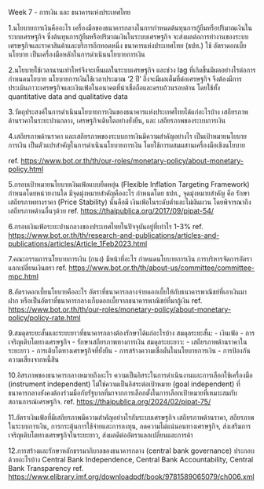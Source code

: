 Week 7 - การเงิน และ ธนาคารแห่งประเทศไทย

1.นโยบายการเงินคืออะไร
	เครื่องมือของธนาคารกลางในการกำหนดต้นทุนการกู้ยืมหรือปริมาณเงินในระบบเศรษฐกิจ ซึ่งต้นทุนการกู้ยืมหรือปริมาณเงินในระบบเศรษฐกิจ จะส่งผลต่อการทำงานของระบบเศรษฐกิจและราคาสินค้าและบริการอีกทอดหนึ่ง ธนาคารแห่งประเทศไทย (ธปท.) ใช้ อัตราดอกเบี้ยนโยบาย เป็นเครื่องมือหลักในการดำเนินนโยบายการเงิน

2.นโยบายใช้เวลานานเท่าไหร่จึงจะเห็นผลในระบบเศรษฐกิจ และช่วง lag  ที่เกิดขึ้นมีผลอย่างไรต่อการกำหนดนโยบาย
	นโยบายการเงินใช้เวลาประมาณ ‘2 ปี’ ถึงจะมีผลเต็มที่ต่อเศรษฐกิจ จึงต้องมีการประเมินภาวะเศรษฐกิจและเงินเฟ้อในอนาคตที่น่าเชื่อถือและครบถ้วนรอบด้าน โดยใช้ทั้ง quantitative data and qualitative data

3.วัตถุประสงค์ในการดำเนินนโยบายการเงินของธนาคารแห่งประเทศไทยได้แก่อะไรบ้าง
	เสถียรภาพด้านราคาในระยะปานกลาง, เศรษฐกิจเติบโตอย่างยั่งยืน, และ เสถียรภาพของระบบการเงิน

4.เสถียรภาพด้านราคา และเสถียรภาพของระบบการเงินมีความสำคัญอย่างไร
	เป็นเป้าหมายนโยบายการเงิน เป็นตัวแปรสำคัญในการดำเนินนโยบายการเงิน โดยใช้การผสมผสานเครื่องมือเชิงนโยบาย

ref. https://www.bot.or.th/th/our-roles/monetary-policy/about-monetary-policy.html

5.กรอบเป้าหมายนโยบายเงินเฟ้อแบบยืดหยุ่น (Flexible Inflation Targeting Framework) กำหนดโดยหน่วยงานใด มีจุดมุ่งหมายสำคัญคืออะไร
	กำหนดโดย ธปท., จุดมุ่งหมายสำคัญ คือ รักษาเสถียรภาพทางราคา (Price Stability) นั่นคือมี เงินเฟ้อในระดับต่ำและไม่ผันผวน โดยพิจารณาถึงเสถียรภาพด้านอื่นๆด้วย
ref. https://thaipublica.org/2017/09/pipat-54/

6.กรอบเงินเฟ้อระยะปานกลางของประเทศไทยในปัจจุบันอยู่ที่เท่าไร
	1-3%
ref. https://www.bot.or.th/th/research-and-publications/articles-and-publications/articles/Article_1Feb2023.html

7.คณะกรรมการนโยบายการเงิน (กนง) มีหน้าที่อะไร
	กำหนดนโยบายการเงิน การบริหารจัดการอัตราแลกเปลี่ยนเงินตรา
ref. https://www.bot.or.th/th/about-us/committee/committee-mpc.html

8.อัตราดอกเบี้ยนโยบายคืออะไร
	อัตราที่ธนาคารกลางจ่ายดอกเบี้ยให้กับธนาคารพาณิชย์ที่เอาเงินมาฝาก หรือเป็นอัตราที่ธนาคารกลางเก็บดอกเบี้ยจากธนาคารพาณิชย์ที่มากู้เงิน
ref. https://www.bot.or.th/th/our-roles/monetary-policy/about-monetary-policy/policy-rate.html

9.สมดุลระยะสั้นและระยะยาวที่ธนาคารกลางต้องรักษาได้แก่อะไรบ้าง
	สมดุลระยะสั้น:
		- เงินเฟ้อ
		- การเจริญเติบโตทางเศรษฐกิจ
		- รักษาเสถียรภาพทางการเงิน
	สมดุลระยะยาว:
		- เสถียรภาพด้านราคาในระยะยาว
		- การเติบโตทางเศรษฐกิจที่ยั่งยืน
		- การสร้างความเชื่อมั่นในนโยบายการเงิน
		- การป้องกันความเสี่ยงจากหนี้สิน

10.อิสรภาพของธนาคารกลางหมายถึงอะไร
	ความเป็นอิสระในการดำเนินงานและการเลือกใช้เครื่องมือ (instrument independent) ไม่ใช่ความเป็นอิสระต่อเป้าหมาย (goal independent) ที่ธนาคารกลางยังคงต้องร่วมมือกับรัฐบาลที่มาจากการเลือกตั้งในการเลือกเป้าหมายที่เหมาะสมกับสถานการณ์เศรษฐกิจ.
ref. https://thaipublica.org/2024/02/pipat-75/

11.อัตราเงินเฟ้อที่มีเสถียรภาพมีความสำคัญอย่างไรกับระบบเศรษฐกิจ
	เสถียรภาพด้านราคา, สถียรภาพในระบบการเงิน, การกระตุ้นการใช้จ่ายและการลงทุน, ลดความไม่แน่นอนทางเศรษฐกิจ, ส่งเสริมการเจริญเติบโตทางเศรษฐกิจในระยะยาว, ส่งผลดีต่ออัตราแลกเปลี่ยนและการค้า

12.การสร้างและรักษาหลักธรรมาภิบาลของธนาคารกลาง (central bank governance) ประกอบด้วยอะไรบ้าง
	Central Bank Independence, Central Bank Accountability, Central Bank Transparency
ref. https://www.elibrary.imf.org/downloadpdf/book/9781589065079/ch006.xml